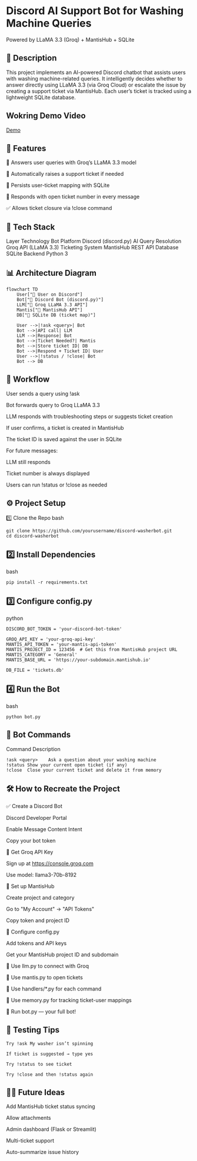 # Discord AI Support Bot for Washing Machine Queries
Powered by LLaMA 3.3 (Groq) + MantisHub + SQLite

## 📌 Description
This project implements an AI-powered Discord chatbot that assists users with washing machine-related queries. It intelligently decides whether to answer directly using LLaMA 3.3 (via Groq Cloud) or escalate the issue by creating a support ticket via MantisHub. Each user’s ticket is tracked using a lightweight SQLite database.

## Wokring Demo Video
[Demo](https://drive.google.com/file/d/1cY5Aw5FfxzaPZc6PBJUQTgdnFWLsIhyb/view?usp=sharing)

## 🧠 Features

🤖 Answers user queries with Groq’s LLaMA 3.3 model

🧾 Automatically raises a support ticket if needed

🧷 Persists user-ticket mapping with SQLite

📌 Responds with open ticket number in every message

✅ Allows ticket closure via !close command



## 🧰 Tech Stack
Layer	Technology
Bot Platform	Discord (discord.py)
AI Query Resolution	Groq API (LLaMA 3.3)
Ticketing System	MantisHub REST API
Database	SQLite
Backend	Python 3

## 📊 Architecture Diagram

```
flowchart TD
    User["🧑 User on Discord"]
    Bot["🤖 Discord Bot (discord.py)"]
    LLM["🧠 Groq LLaMA 3.3 API"]
    Mantis["🧾 MantisHub API"]
    DB["💽 SQLite DB (ticket map)"]

    User -->|!ask <query>| Bot
    Bot -->|API call| LLM
    LLM -->|Response| Bot
    Bot -->|Ticket Needed?| Mantis
    Bot -->|Store ticket ID| DB
    Bot -->|Respond + Ticket ID| User
    User -->|!status / !close| Bot
    Bot --> DB
```

## 🔄 Workflow
User sends a query using !ask <message>

Bot forwards query to Groq LLaMA 3.3

LLM responds with troubleshooting steps or suggests ticket creation

If user confirms, a ticket is created in MantisHub

The ticket ID is saved against the user in SQLite

For future messages:

LLM still responds

Ticket number is always displayed

Users can run !status or !close as needed

## ⚙️ Project Setup
1️⃣ Clone the Repo
bash

```
git clone https://github.com/yourusername/discord-washerbot.git
cd discord-washerbot
```
## 2️⃣ Install Dependencies
bash
```
pip install -r requirements.txt
```

## 3️⃣ Configure config.py
python

```
DISCORD_BOT_TOKEN = 'your-discord-bot-token'

GROQ_API_KEY = 'your-groq-api-key'
MANTIS_API_TOKEN = 'your-mantis-api-token'
MANTIS_PROJECT_ID = 123456  # Get this from MantisHub project URL
MANTIS_CATEGORY = 'General'
MANTIS_BASE_URL = 'https://your-subdomain.mantishub.io'

DB_FILE = 'tickets.db'
```

## 4️⃣ Run the Bot
bash
```
python bot.py
```

## 💬 Bot Commands
Command	Description
```
!ask <query>	Ask a question about your washing machine
!status	Show your current open ticket (if any)
!close	Close your current ticket and delete it from memory
```

## 🛠 How to Recreate the Project
✅ Create a Discord Bot

Discord Developer Portal

Enable Message Content Intent

Copy your bot token

🧠 Get Groq API Key

Sign up at https://console.groq.com

Use model: llama3-70b-8192

🧾 Set up MantisHub

Create project and category

Go to "My Account" → "API Tokens"

Copy token and project ID

💽 Configure config.py

Add tokens and API keys

Get your MantisHub project ID and subdomain

🧠 Use llm.py to connect with Groq

🧾 Use mantis.py to open tickets

💬 Use handlers/*.py for each command

🧠 Use memory.py for tracking ticket-user mappings

🎯 Run bot.py — your full bot!

## 🧪 Testing Tips
```
Try !ask My washer isn’t spinning

If ticket is suggested → type yes

Try !status to see ticket

Try !close and then !status again
```


## 🙋‍♀️ Future Ideas
Add MantisHub ticket status syncing

Allow attachments

Admin dashboard (Flask or Streamlit)

Multi-ticket support

Auto-summarize issue history


